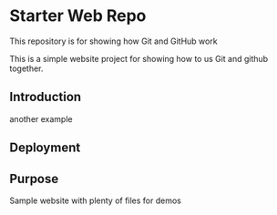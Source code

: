 # Starter Web Repo

This repository is for showing how Git and GitHub work

This is a simple website project for showing how to us Git and github together.

## Introduction

another example

## Deployment

## Purpose

Sample website with plenty of files for demos
